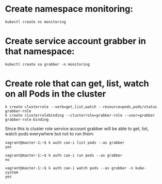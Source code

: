 # Create namespace monitoring:   

    kubectl create ns monitoring

# Create service account grabber in that namespace:   

    kubectl create sa grabber -n monitoring

# Create role that can get, list, watch on all Pods in the cluster    

    k create clusterrole --verb=get,list,watch --resource=pods,pods/status grabber-role
    k create clusterrolebinding --clusterrole=grabber-role --user=grabber grabber-role-binding

Since this is cluster role service account grabber will be able to get, list, watch pods everywhere but not to run them:   

    vagrant@master-1:~$ k auth can-i list pods --as grabber
    yes
    
    vagrant@master-1:~$ k auth can-i run pods --as grabber
    no

    vagrant@master-1:~$ k auth can-i watch pods --as grabber -n kube-system
    yes



